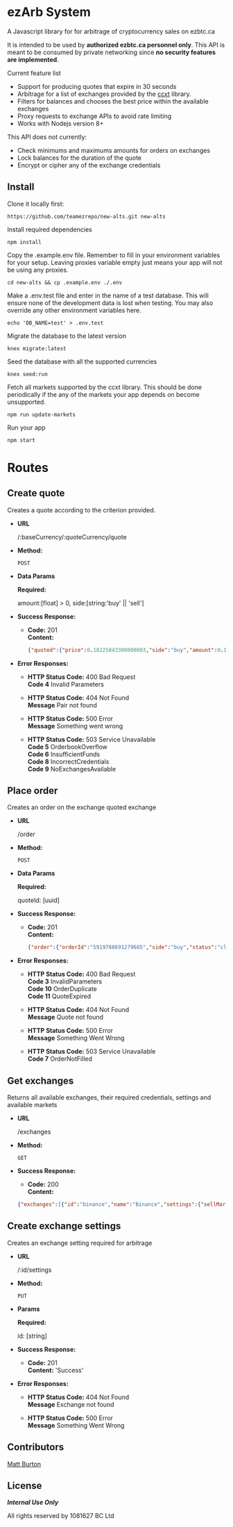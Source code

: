 # ezArb System

A Javascript library for for arbitrage of cryptocurrency sales on ezbtc.ca 

It is intended to be used by **authorized ezbtc.ca personnel only**. This API is meant to be consumed by private networking since **no security features are implemented**.

Current feature list

- Support for producing quotes that expire in 30 seconds
- Arbitrage for a list of exchanges provided by the [ccxt](https://github.com/ccxt/ccxt) library.
- Filters for balances and chooses the best price within the available exchanges
- Proxy requests to exchange APIs to avoid rate limiting
- Works with Nodejs version 8+

This API does not currently:

- Check minimums and maximums amounts for orders on exchanges
- Lock balances for the duration of the quote
- Encrypt or cipher any of the exchange credentials

## Install

Clone it locally first:
```shell
https://github.com/teamezrepo/new-alts.git new-alts
```

Install required dependencies
```shell
npm install
```

Copy the .example.env file. Remember to fill in your environment variables for 
your setup. Leaving proxies variable empty just means your app will not be using any proxies.
```shell
cd new-alts && cp .example.env ./.env
```

Make a .env.test file and enter in the name of a test database. This will ensure none of the
development data is lost when testing. You may also override any other environment variables here.
```shell 
echo 'DB_NAME=test' > .env.test 
```

Migrate the database to the latest version
```shell
knex migrate:latest
```

Seed the database with all the supported currencies
```shell
knex seed:run
```

Fetch all markets supported by the ccxt library. This should be done periodically if the 
any of the markets your app depends on become unsupported.
```shell
npm run update-markets
```

Run your app
```shell
npm start
```

# Routes

## Create quote

  Creates a quote according to the criterion provided.

* **URL**

  /:baseCurrency/:quoteCurrency/quote

* **Method:**

  `POST` 

* **Data Params**

  **Required:**
  
  amount:[float] > 0,
  side:[string:'buy' || 'sell']

* **Success Response:**

  * **Code:** 201 <br />
    **Content:** 
    ```json
    {"quoted":{"price":0.18225843300000003,"side":"buy","amount":0.1,"marketId":"4","created_at":"2018-05-10T20:45:41.385Z","id":"dc075490-b660-4a12-adec-673bc9fe96f4"}}
    ```
 
* **Error Responses:**

  * **HTTP Status Code:** 400 Bad Request <br />
    **Code 4** Invalid Parameters <br />

  * **HTTP Status Code:** 404 Not Found <br />
    **Message** Pair not found <br />

  * **HTTP Status Code:** 500 Error <br />
    **Message** Something went wrong <br />
 
  * **HTTP Status Code:** 503 Service Unavailable <br />
    **Code 5** OrderbookOverflow <br>
    **Code 6** InsufficientFunds <br />
    **Code 8** IncorrectCredentials <br />
    **Code 9** NoExchangesAvailable <br />


## Place order

  Creates an order on the exchange quoted exchange

* **URL**

  /order

* **Method:**

  `POST` 

* **Data Params**

  **Required:**
  
  quoteId: [uuid]

* **Success Response:**

  * **Code:** 201 <br />
    **Content:** 
    ```json
    {"order":{"orderId":"5919788691279685","side":"buy","status":"closed","createdAt":"2018-05-10T21:25:48.659Z","filled":0.1,"price":0.2}}
    ```
 
* **Error Responses:**

  * **HTTP Status Code:** 400 Bad Request <br />
    **Code 3** InvalidParameters <br />
    **Code 10** OrderDuplicate <br />
    **Code 11** QuoteExpired <br />

  * **HTTP Status Code:** 404 Not Found <br />
    **Message** Quote not found <br />
  
  * **HTTP Status Code:** 500 Error <br />
    **Message** Something Went Wrong <br />

  * **HTTP Status Code:** 503 Service Unavailable <br />
    **Code 7** OrderNotFilled <br>


## Get exchanges

  Returns all available exchanges, their required credentials, settings and available markets

* **URL**

  /exchanges

* **Method:**

  `GET` 

* **Success Response:**

  * **Code:** 200 <br />
    **Content:** 
  ```json
  {"exchanges":[{"id":"binance","name":"Binance","settings":{"sellMarginPercent":5,"buyMarginPercent":5,"apiKey":"testkey","uid":null,"login":null},"markets":[{"symbol":"ETH/BTC"},{"symbol":"BCH/BTC"},{"symbol":"LTC/BTC"}],"requires":{"apiKey":true,"secret":true,"uid":false,"login":false,"password":false,"twofa":false}},{"id":"bitstamp","name":"Bitstamp","settings":{"sellMarginPercent":5,"buyMarginPercent":5,"apiKey":"testkey","uid":null,"login":null},"markets":[{"symbol":"ETH/BTC"},{"symbol":"BCH/BTC"},{"symbol":"LTC/BTC"}],"requires":{"apiKey":true,"secret":true,"uid":false,"login":false,"password":false,"twofa":false}},{"id":"poloniex","name":"Poloniex","settings":{"sellMarginPercent":5,"buyMarginPercent":5,"apiKey":"testkey","uid":null,"login":null},"markets":[{"symbol":"ETH/BTC"},{"symbol":"BCH/BTC"},{"symbol":"LTC/BTC"}],"requires":{"apiKey":true,"secret":true,"uid":false,"login":false,"password":false,"twofa":false}}]}
   ```

## Create exchange settings

  Creates an exchange setting required for arbitrage

* **URL**

  /:id/settings

* **Method:**

  `PUT` 

* **Params**

  **Required:**
  
  id: [string]

* **Success Response:**

  * **Code:** 201 <br />
    **Content:** 
    'Success'
 
* **Error Responses:**

  * **HTTP Status Code:** 404 Not Found <br />
    **Message** Exchange not found <br />
  
  * **HTTP Status Code:** 500 Error <br />
    **Message** Something Went Wrong <br />

## Contributors

[Matt Burton](https://github.com/burtonium)

## License

***Internal Use Only***

All rights reserved by 1081627 BC Ltd